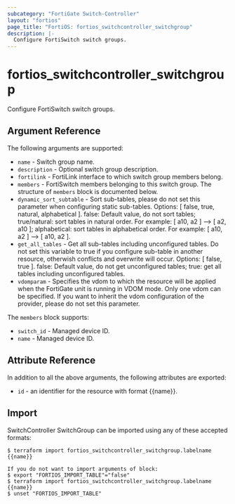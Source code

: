 ```yaml
---
subcategory: "FortiGate Switch-Controller"
layout: "fortios"
page_title: "FortiOS: fortios_switchcontroller_switchgroup"
description: |-
  Configure FortiSwitch switch groups.
---
```


# fortios_switchcontroller_switchgroup
Configure FortiSwitch switch groups.

## Argument Reference

The following arguments are supported:

* `name` - Switch group name.
* `description` - Optional switch group description.
* `fortilink` - FortiLink interface to which switch group members belong.
* `members` - FortiSwitch members belonging to this switch group. The structure of `members` block is documented below.
* `dynamic_sort_subtable` - Sort sub-tables, please do not set this parameter when configuring static sub-tables. Options: [ false, true, natural, alphabetical ]. false: Default value, do not sort tables; true/natural: sort tables in natural order. For example: [ a10, a2 ] --> [ a2, a10 ]; alphabetical: sort tables in alphabetical order. For example: [ a10, a2 ] --> [ a10, a2 ].
* `get_all_tables` - Get all sub-tables including unconfigured tables. Do not set this variable to true if you configure sub-table in another resource, otherwish conflicts and overwrite will occur. Options: [ false, true ]. false: Default value, do not get unconfigured tables; true: get all tables including unconfigured tables. 
* `vdomparam` - Specifies the vdom to which the resource will be applied when the FortiGate unit is running in VDOM mode. Only one vdom can be specified. If you want to inherit the vdom configuration of the provider, please do not set this parameter.

The `members` block supports:

* `switch_id` - Managed device ID.
* `name` - Managed device ID.


## Attribute Reference

In addition to all the above arguments, the following attributes are exported:
* `id` - an identifier for the resource with format {{name}}.

## Import

SwitchController SwitchGroup can be imported using any of these accepted formats:
```
$ terraform import fortios_switchcontroller_switchgroup.labelname {{name}}

If you do not want to import arguments of block:
$ export "FORTIOS_IMPORT_TABLE"="false"
$ terraform import fortios_switchcontroller_switchgroup.labelname {{name}}
$ unset "FORTIOS_IMPORT_TABLE"
```
